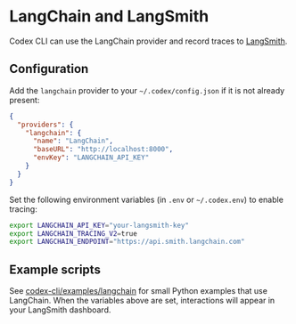 # LangChain and LangSmith

Codex CLI can use the LangChain provider and record traces to [LangSmith](https://smith.langchain.com/).

## Configuration

Add the `langchain` provider to your `~/.codex/config.json` if it is not already present:

```json
{
  "providers": {
    "langchain": {
      "name": "LangChain",
      "baseURL": "http://localhost:8000",
      "envKey": "LANGCHAIN_API_KEY"
    }
  }
}
```

Set the following environment variables (in `.env` or `~/.codex.env`) to enable tracing:

```bash
export LANGCHAIN_API_KEY="your-langsmith-key"
export LANGCHAIN_TRACING_V2=true
export LANGCHAIN_ENDPOINT="https://api.smith.langchain.com"
```

## Example scripts

See [codex-cli/examples/langchain](../codex-cli/examples/langchain) for small Python examples that use LangChain. When the variables above are set, interactions will appear in your LangSmith dashboard.
